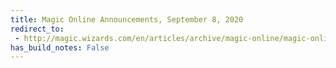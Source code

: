 ```yaml
---
title: Magic Online Announcements, September 8, 2020
redirect_to:
 - http://magic.wizards.com/en/articles/archive/magic-online/magic-online-announcements-september-8-2020
has_build_notes: False
---
```

